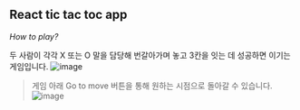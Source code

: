 ## React tic tac toc app

_How to play?_

두 사람이 각각 X 또는 O 말을 담당해 번갈아가며 놓고 3칸을 잇는 데 성공하면 이기는 게임입니다.
![image](https://github.com/doryJyeon/readme_file_github/blob/main/tic-tac-toe/game.gif)



> 게임 아래 Go to move 버튼을 통해 원하는 시점으로 돌아갈 수 있습니다.
> ![image](https://github.com/doryJyeon/readme_file_github/blob/main/tic-tac-toe/history.gif)

